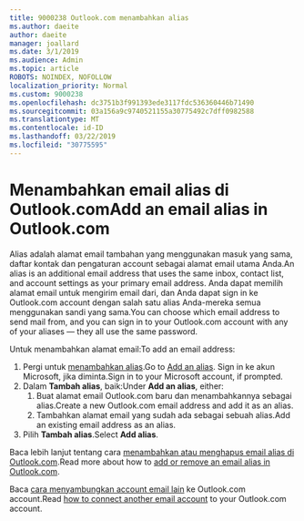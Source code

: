 ```yaml
---
title: 9000238 Outlook.com menambahkan alias
ms.author: daeite
author: daeite
manager: joallard
ms.date: 3/1/2019
ms.audience: Admin
ms.topic: article
ROBOTS: NOINDEX, NOFOLLOW
localization_priority: Normal
ms.custom: 9000238
ms.openlocfilehash: dc3751b3f991393ede3117fdc536360446b71490
ms.sourcegitcommit: 03a156a9c9740521155a30775492c7dff0982588
ms.translationtype: MT
ms.contentlocale: id-ID
ms.lasthandoff: 03/22/2019
ms.locfileid: "30775595"
---
```

# <a name="add-an-email-alias-in-outlookcom"></a><span data-ttu-id="c01e8-102">Menambahkan email alias di Outlook.com</span><span class="sxs-lookup"><span data-stu-id="c01e8-102">Add an email alias in Outlook.com</span></span>

<span data-ttu-id="c01e8-103">Alias adalah alamat email tambahan yang menggunakan masuk yang sama, daftar kontak dan pengaturan account sebagai alamat email utama Anda.</span><span class="sxs-lookup"><span data-stu-id="c01e8-103">An alias is an additional email address that uses the same inbox, contact list, and account settings as your primary email address.</span></span> <span data-ttu-id="c01e8-104">Anda dapat memilih alamat email untuk mengirim email dari, dan Anda dapat sign in ke Outlook.com account dengan salah satu alias Anda-mereka semua menggunakan sandi yang sama.</span><span class="sxs-lookup"><span data-stu-id="c01e8-104">You can choose which email address to send mail from, and you can sign in to your Outlook.com account with any of your aliases — they all use the same password.</span></span>

<span data-ttu-id="c01e8-105">Untuk menambahkan alamat email:</span><span class="sxs-lookup"><span data-stu-id="c01e8-105">To add an email address:</span></span>

1. <span data-ttu-id="c01e8-106">Pergi untuk [menambahkan alias](https://go.microsoft.com/fwlink/p/?linkid=864833).</span><span class="sxs-lookup"><span data-stu-id="c01e8-106">Go to [Add an alias](https://go.microsoft.com/fwlink/p/?linkid=864833).</span></span> <span data-ttu-id="c01e8-107">Sign in ke akun Microsoft, jika diminta.</span><span class="sxs-lookup"><span data-stu-id="c01e8-107">Sign in to your Microsoft account, if prompted.</span></span>
2. <span data-ttu-id="c01e8-108">Dalam **Tambah alias**, baik:</span><span class="sxs-lookup"><span data-stu-id="c01e8-108">Under **Add an alias**, either:</span></span>
    1. <span data-ttu-id="c01e8-109">Buat alamat email Outlook.com baru dan menambahkannya sebagai alias.</span><span class="sxs-lookup"><span data-stu-id="c01e8-109">Create a new Outlook.com email address and add it as an alias.</span></span>
    2. <span data-ttu-id="c01e8-110">Tambahkan alamat email yang sudah ada sebagai sebuah alias.</span><span class="sxs-lookup"><span data-stu-id="c01e8-110">Add an existing email address as an alias.</span></span>
3. <span data-ttu-id="c01e8-111">Pilih **Tambah alias**.</span><span class="sxs-lookup"><span data-stu-id="c01e8-111">Select **Add alias**.</span></span>

<span data-ttu-id="c01e8-112">Baca lebih lanjut tentang cara [menambahkan atau menghapus email alias di Outlook.com](https://support.office.com/article/459b1989-356d-40fa-a689-8f285b13f1f2).</span><span class="sxs-lookup"><span data-stu-id="c01e8-112">Read more about how to [add or remove an email alias in Outlook.com](https://support.office.com/article/459b1989-356d-40fa-a689-8f285b13f1f2).</span></span>  

<span data-ttu-id="c01e8-113">Baca [cara menyambungkan account email lain](https://support.office.com/article/c5224df4-5885-4e79-91ba-523aa743f0ba) ke Outlook.com account.</span><span class="sxs-lookup"><span data-stu-id="c01e8-113">Read [how to connect another email account](https://support.office.com/article/c5224df4-5885-4e79-91ba-523aa743f0ba) to your Outlook.com account.</span></span>